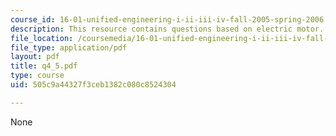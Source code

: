 ```yaml
---
course_id: 16-01-unified-engineering-i-ii-iii-iv-fall-2005-spring-2006
description: This resource contains questions based on electric motor.
file_location: /coursemedia/16-01-unified-engineering-i-ii-iii-iv-fall-2005-spring-2006/505c9a44327f3ceb1382c080c8524304_q4_5.pdf
file_type: application/pdf
layout: pdf
title: q4_5.pdf
type: course
uid: 505c9a44327f3ceb1382c080c8524304

---
```

None